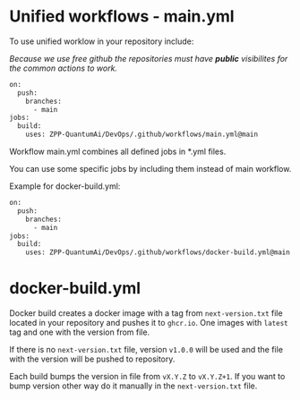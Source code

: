 # Unified workflows - main.yml

To use unified worklow in your repository include:

 _Because we use free github the repositories must have **public** visibilites for the common actions to work._

```bash
on:
  push:
    branches:
      - main
jobs:
  build:
    uses: ZPP-QuantumAi/DevOps/.github/workflows/main.yml@main
```

Workflow main.yml combines all defined jobs in *.yml files.

You can use some specific jobs by including them instead of main workflow.

Example for docker-build.yml:

```bash
on:
  push:
    branches:
      - main
jobs:
  build:
    uses: ZPP-QuantumAi/DevOps/.github/workflows/docker-build.yml@main
```

# docker-build.yml

Docker build creates a docker image with a tag from `next-version.txt` file located
in your repository and pushes it to `ghcr.io`. One images with `latest` tag and one with the version from file.

If there is no `next-version.txt` file, version `v1.0.0` will be used and the file with the version will be pushed to repository.

Each build bumps the version in file from `vX.Y.Z` to `vX.Y.Z+1`. If you want to bump version other way do it 
manually in the `next-version.txt` file.
